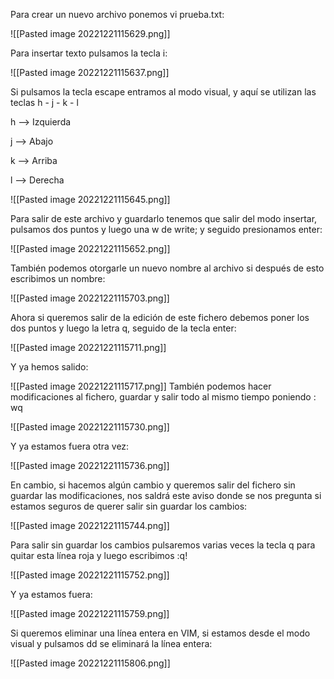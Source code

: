 Para crear un nuevo archivo ponemos vi prueba.txt:

![[Pasted image 20221221115629.png]]

Para insertar texto pulsamos la tecla i:

![[Pasted image 20221221115637.png]]

Si pulsamos la tecla escape entramos al modo visual, y aquí se utilizan las teclas h - j - k - l

h —> Izquierda

j —> Abajo

k —> Arriba

l —> Derecha

![[Pasted image 20221221115645.png]]

Para salir de este archivo y guardarlo tenemos que salir del modo insertar, pulsamos dos puntos y luego una w de write; y seguido presionamos enter:

![[Pasted image 20221221115652.png]]

También podemos otorgarle un nuevo nombre al archivo si después de esto escribimos un nombre:

![[Pasted image 20221221115703.png]]

Ahora si queremos salir de la edición de este fichero debemos poner los dos puntos y luego la letra q, seguido de la tecla enter:

![[Pasted image 20221221115711.png]]

Y ya hemos salido:

![[Pasted image 20221221115717.png]]
También podemos hacer modificaciones al fichero, guardar y salir todo al mismo tiempo poniendo : wq

![[Pasted image 20221221115730.png]]

Y ya estamos fuera otra vez:

![[Pasted image 20221221115736.png]]

En cambio, si hacemos algún cambio y queremos salir del fichero sin guardar las modificaciones, nos saldrá este aviso donde se nos pregunta si estamos seguros de querer salir sin guardar los cambios:

![[Pasted image 20221221115744.png]]

Para salir sin guardar los cambios pulsaremos varias veces la tecla q para quitar esta línea roja y luego escribimos :q!

![[Pasted image 20221221115752.png]]

Y ya estamos fuera:

![[Pasted image 20221221115759.png]]

Si queremos eliminar una línea entera en VIM, si estamos desde el modo visual y pulsamos dd se eliminará la línea entera:

![[Pasted image 20221221115806.png]]
